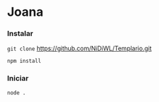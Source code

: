 # Joana

### Instalar

`git clone` https://github.com/NiDiWL/Templario.git

`npm install`

### Iniciar

`node .`
